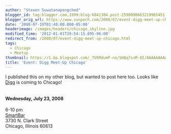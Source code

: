 ```yaml
---
author: "Steven Suwatanapongched"
blogger_id: tag:blogger.com,1999:blog-6841384.post-2590090663219965451
blogger_orig_url: https://www.sunpech.com/2008/07/event-digg-meet-up-chicago.html
date: '2008-07-19T01:48:00.000-05:00'
headerimage: /images/headers/chicago_skyline.jpg
modified_time: '2012-01-01T20:54:15.895-06:00'
redirect_from: /2008/07/event-digg-meet-up-chicago.html
tags:
  - Chicago
  - Meetup
thumbnail: https://1.bp.blogspot.com/_7U5MdumP-no/SHQq7sxM-8I/AAAAAAAAAks/lcoBl4SRTVI/s600/digg_chicago.jpg
title: 'Event: Digg Meet-Up Chicago'
---
```



I published this on my other blog, but wanted to post here too.  Looks like <a href="https://www.digg.com/">Digg</a> is coming to Chicago!

<a href="https://upcoming.yahoo.com/event/830845/"><img    border="0" id="BLOGGER_PHOTO_ID_5220845073147427778" src="https://1.bp.blogspot.com/_7U5MdumP-no/SHQq7sxM-8I/AAAAAAAAAks/lcoBl4SRTVI/s400/digg_chicago.jpg" alt="" /></a>

#### Wednesday, July 23, 2008
6-10 pm<br />
<a href="https://www.smartbarchicago.com/">SmartBar</a><br />
3730 N. Clark Street<br />
Chicago, Illinois 60613